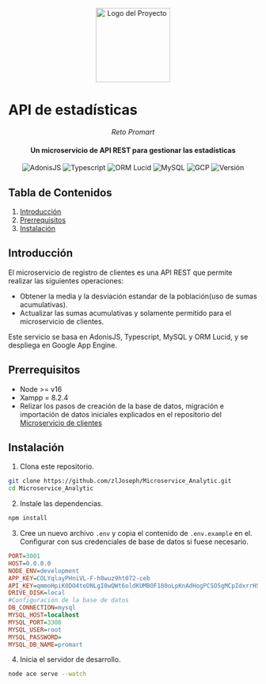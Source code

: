 <p align="center">
  <img src="https://drive.google.com/uc?export=view&id=1yBJigY_ddinB4UdxHkBSUcrdjyhrpc99" alt="Logo del Proyecto" width="150">
</p>

# API de estadísticas

<p align="center">
  <em>Reto Promart</em>
</p>

<h4 align="center">Un microservicio de API REST para gestionar las estadísticas</h4>

<p align="center">
  <img src="https://img.shields.io/badge/AdonisJS-v5.9.0-blue" alt="AdonisJS">
  <img src="https://img.shields.io/badge/Typescript-v4.6.x-blue" alt="Typescript">
  <img src="https://img.shields.io/badge/ORM%20Lucid-v18.4.2-blue" alt="ORM Lucid">
  <img src="https://img.shields.io/badge/MySQL-blue" alt="MySQL">
  <img src="https://img.shields.io/badge/GCP-blue" alt="GCP">
  <img src="https://img.shields.io/badge/Version-v1.0.0-brightgreen" alt="Versión">
</p>

## Tabla de Contenidos

1. [Introducción](#introducción)
2. [Prerrequisitos](#prerrequisitos)
3. [Instalación](#instalación)

## Introducción

El microservicio de registro de clientes es una API REST que permite realizar las siguientes operaciones:

- Obtener la media y la desviación estandar de la población(uso de sumas acumulativas).
- Actualizar las sumas acumulativas y solamente permitido para el microservicio de clientes.

Este servicio se basa en AdonisJS, Typescript, MySQL y ORM Lucid, y se despliega en Google App Engine.

## Prerrequisitos

- Node >= v16
- Xampp = 8.2.4
- Relizar los pasos de creación de la base de datos, migración e importación de datos iniciales explicados en el repositorio del [Microservicio de clientes](https://github.com/zlJoseph/Microservice_Client)

## Instalación

1. Clona este repositorio.

```bash
git clone https://github.com/zlJoseph/Microservice_Analytic.git
cd Microservice_Analytic
```

2. Instale las dependencias.

```bash
npm install
```

3. Cree un nuevo archivo `.env` y copia el contenido de `.env.example` en el. Configurar con sus credenciales de base de datos si fuese necesario.

```ini 
PORT=3001
HOST=0.0.0.0
NODE_ENV=development
APP_KEY=COLYqlayPHniVL-F-h8wuz9ht072-ceb
API_KEY=qmmoHpiK0DO4teDNLgI0wQWt6oldKUMBOF180oLpKnAdHogPCSO5gMCpIdxrrHShbu5Yg3VbjG81EXsfPzXNOp0VXE0IRKcdkG2SQB17gqhKUkLdXp703MBdRssreuI6
DRIVE_DISK=local
#Configuración de la base de datos
DB_CONNECTION=mysql
MYSQL_HOST=localhost
MYSQL_PORT=3306
MYSQL_USER=root
MYSQL_PASSWORD=
MYSQL_DB_NAME=promart
```

4. Inicia el servidor de desarrollo.

```bash
node ace serve --watch
```